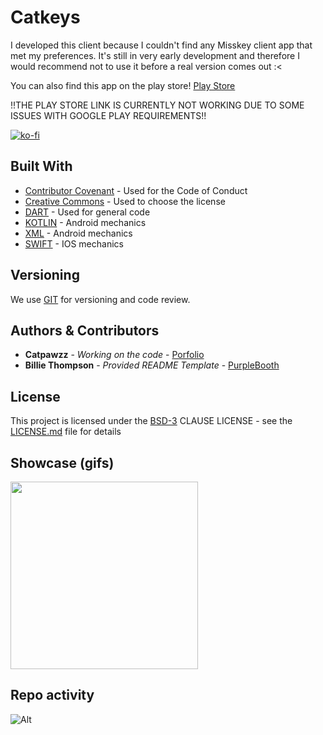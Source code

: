 # Catkeys
I developed this client because I couldn't find any Misskey client app that met my preferences. It's still in very early development and therefore I would recommend not to use it before a real version comes out :<

You can also find this app on the play store! [Play Store](https://play.google.com/store/apps/details?id=com.catpawz.catkeys) 

!!THE PLAY STORE LINK IS CURRENTLY NOT WORKING DUE TO SOME ISSUES WITH GOOGLE PLAY REQUIREMENTS!!

[![ko-fi](https://ko-fi.com/img/githubbutton_sm.svg)](https://ko-fi.com/N4N2FINT7)

## Built With

  - [Contributor Covenant](https://www.contributor-covenant.org/) - Used
    for the Code of Conduct
  - [Creative Commons](https://creativecommons.org/) - Used to choose
    the license
  - [DART](https://dart.dev/) - Used for general code
  - [KOTLIN](https://kotlinlang.org/) - Android mechanics
  - [XML](https://www.w3schools.com/xml/) - Android mechanics
  - [SWIFT](https://developer.apple.com/swift/) - IOS mechanics

## Versioning

We use [GIT](https://git-scm.com/) for versioning and code review.

## Authors & Contributors

  - **Catpawzz** - *Working on the code* - [Porfolio](https://catpawz.net)
  - **Billie Thompson** - *Provided README Template* - [PurpleBooth](https://github.com/PurpleBooth)

## License

This project is licensed under the [BSD-3](LICENSE)
CLAUSE LICENSE - see the [LICENSE.md](LICENSE) file for
details

## Showcase (gifs)

<img src="https://github.com/user-attachments/assets/97b2dde6-33e2-4f09-b060-c5822d34f032" width="300">

## Repo activity

![Alt](https://repobeats.axiom.co/api/embed/94dcd440ea0a5efd0ab203ef6d6376a1bdae67f9.svg "Repobeats analytics image")

